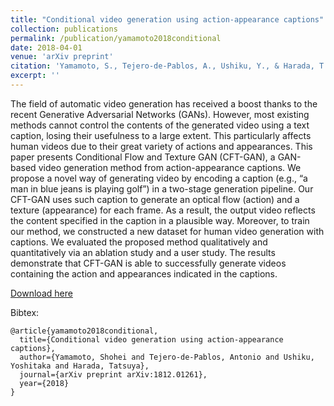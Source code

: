 ```yaml
---
title: "Conditional video generation using action-appearance captions"
collection: publications
permalink: /publication/yamamoto2018conditional
date: 2018-04-01
venue: 'arXiv preprint'
citation: 'Yamamoto, S., Tejero-de-Pablos, A., Ushiku, Y., & Harada, T. (2018). Conditional video generation using action-appearance captions. arXiv preprint arXiv:1812.01261.'
excerpt: ''
---
```

The field of automatic video generation has received a boost thanks to the recent Generative Adversarial Networks (GANs). However, most existing methods cannot control the contents of the generated video using a text caption, losing their usefulness to a large extent. This particularly affects human videos due to their great variety of actions and appearances. This paper presents Conditional Flow and Texture GAN (CFT-GAN), a GAN-based video generation method from action-appearance captions. We propose a novel way of generating video by encoding a caption (e.g., “a man in blue jeans is playing golf”) in a two-stage generation pipeline. Our CFT-GAN uses such caption to generate an optical flow (action) and a texture (appearance) for each frame. As a result, the output video reflects the content specified in the caption in a plausible way. Moreover, to train our method, we constructed a new dataset for human video generation with captions. We evaluated the proposed method qualitatively and quantitatively via an ablation study and a user study. The results demonstrate that CFT-GAN is able to successfully generate videos containing the action and appearances indicated in the captions.

[Download here](https://arxiv.org/pdf/1812.01261.pdf)

Bibtex:
```
@article{yamamoto2018conditional,
  title={Conditional video generation using action-appearance captions},
  author={Yamamoto, Shohei and Tejero-de-Pablos, Antonio and Ushiku, Yoshitaka and Harada, Tatsuya},
  journal={arXiv preprint arXiv:1812.01261},
  year={2018}
}
```
